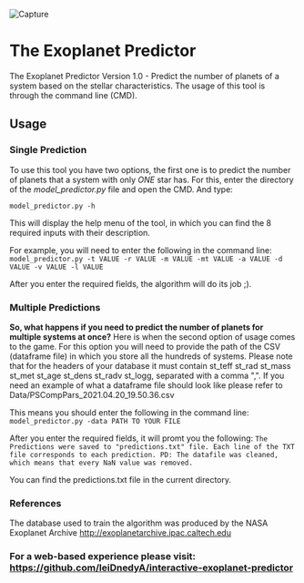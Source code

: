 ![Capture](https://user-images.githubusercontent.com/78832141/126161425-0f24c163-972e-455a-b3f0-bd2325923492.PNG)
# The Exoplanet Predictor
The Exoplanet Predictor Version 1.0 - Predict the number of planets of a system based on the stellar characteristics. The usage of this tool is through the command line (CMD). 

## Usage

### Single Prediction

To use this tool you have two options, the first one is to predict the number of planets that a system with only *ONE* star has. For this, enter the directory of the *model_predictor.py* file and open the CMD. And type:

`model_predictor.py -h`

This will display the help menu of the tool, in which you can find the 8 required inputs with their description.

For example, you will need to enter the following in the command line: `model_predictor.py -t VALUE -r VALUE -m VALUE -mt VALUE -a VALUE -d VALUE -v VALUE -l VALUE`

After you enter the required fields, the algorithm will do its job ;).

### Multiple Predictions

**So, what happens if you need to predict the number of planets for multiple systems at once?** Here is when the second option of usage comes to the game. For this option you will need to provide the path of the CSV (dataframe file) in which you store all the hundreds of systems. Please note that for the headers of your database it must contain st_teff  st_rad  st_mass  st_met  st_age  st_dens  st_radv st_logg, separated with a comma ",". If you need an example of what a dataframe file should look like please refer to Data/PSCompPars_2021.04.20_19.50.36.csv

This means you should enter the following in the command line: `model_predictor.py -data PATH TO YOUR FILE`

After you enter the required fields, it will promt you the following: `The Predictions were saved to "predictions.txt" file. Each line of the TXT file corresponds to each prediction. PD: The datafile was cleaned, which means that every NaN value was removed.` 
 
You can find the predictions.txt file in the current directory.


### References
The database used to train the algorithm was produced by the NASA Exoplanet Archive  http://exoplanetarchive.ipac.caltech.edu

### For a web-based experience please visit: https://github.com/leiDnedyA/interactive-exoplanet-predictor
